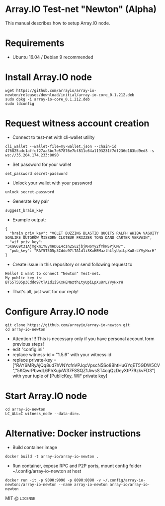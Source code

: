 # Array.IO Test-net "Newton" (Alpha)

This manual describes how to setup Array.IO node.

# Requirements
* Ubuntu 16.04 / Debian 9 recommended

# Install Array.IO node
```
wget https://github.com/arrayio/array-io-newton/releases/download/initial/array-io-core_0.1.212.deb
sudo dpkg -i array-io-core_0.1.212.deb
sudo ldconfig
```

# Request witness account creation
* Connect to test-net with cli-wallet utility
```
cli_wallet --wallet-file=my-wallet.json --chain-id 476825adc1affcf27aa3bc7e57876e7bf811c64a1193231f7df236d183bd9ed8 -s ws://35.204.174.233:8090
```
* Set password for your wallet
```
set_password secret-password
```
* Unlock your wallet with your password
```
unlock secret-password
```
* Generate key pair
```
suggest_brain_key
```
* Example output:
```
{
  "brain_priv_key": "VOLET BUZZING BLASTID QUOITS RALPH WHIBA VAGUITY SONLIKE OUTGROW MISBORN CLOTBUR FRIZZER TONG DAND CARTER VERVAIN",
  "wif_priv_key": "5KaGG9t31Ajmgkm1Y8ymHDGL4czn2Su2jbjKHoYy2fYkNSPjCM7",
  "pub_key": "RAY5T5D5p3Cddo97tTA1d1iSKxHEMazthLtyUpiLpXu8rLYVyHxrH"
}
```
* Create issue in this repository or send following request to <email>
```
Hello! I want to connect "Newton" Test-net.
My public key is: BTS5T5D5p3Cddo97tTA1d1iSKxHEMazthLtyUpiLpXu8rLYVyHxrH
```
* That's all, just wait for our reply!


# Configure Array.IO node
```
git clone https://github.com/arrayio/array-io-newton.git
cd array-io-newton
```
* Attention !!! This is necessary only if you have personal account form previous steps!
* edit "config.ini"  
* replace witness-id = "1.5.6" with your witness id
* replace private-key = ["RAY6MRyAjQq8ud7hVNYcfnVPJqcVpscN5So8BhtHuGYqET5GDW5CV","5KQwrPbwdL6PhXujxW37FSSQZ1JiwsST4cqQzDeyXtP79zkvFD3"] with your tuple of [PublicKey, WIF private key]

# Start Array.IO node
```
cd array-io-newton
LC_ALL=C witness_node --data-dir=.
```

# Alternative: Docker instructions
* Build container image
```
docker build -t array-io/array-io-newton .
```
* Run container, expose RPC and P2P ports, mount config folder ~/.config/array-io-newton at host
```
docker run -it -p 9090:9090 -p 8090:8090 -v ~/.config/array-io-newton:/array-io-newton --name array-io-newton array-io/array-io-newton
```


MIT @ `LICENSE`
